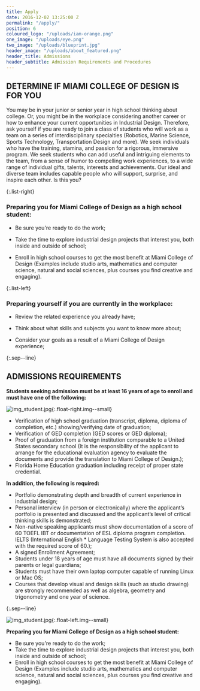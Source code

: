 ```yaml
---
title: Apply
date: 2016-12-02 13:25:00 Z
permalink: "/apply/"
position: 6
coloured_logo: "/uploads/iam-orange.png"
one_image: "/uploads/eye.png"
two_image: "/uploads/blueprint.jpg"
header_image: "/uploads/about_featured.png"
header_title: Admissions
header_subtitle: Admission Requirements and Procedures
---
```


## DETERMINE IF MIAMI COLLEGE OF DESIGN IS FOR YOU

You may be in your junior or senior year in high school thinking about college. Or, you might be in the workplace considering another career or how to enhance your current opportunities in Industrial Design. Therefore, ask yourself if you are ready to join a class of students who will work as a team on a series of interdisciplinary specialties (Robotics, Marine Science, Sports Technology, Transportation Design and more). We seek individuals who have the training, stamina, and passion for a rigorous, immersive program. We seek students who can add useful and intriguing elements to the team, from a sense of humor to compelling work experiences, to a wide range of individual gifts, talents, interests and achievements. Our ideal and diverse team includes capable people who will support, surprise, and inspire each other. Is this you?

{:.list-right}

### Preparing you for Miami College of Design as a high school student:

* Be sure you're ready to do the work;

+ Take the time to explore industrial design projects that interest you, both inside and outside of school;

* Enroll in high school courses to get the most benefit at Miami College of Design (Examples include studio arts, mathematics and computer science, natural and social sciences, plus courses you find creative and engaging).

{:.list-left}

### Preparing yourself if you are currently in the workplace:

* Review the related experience you already have;

* Think about what skills and subjects you want to know more about;

* Consider your goals as a result of a Miami College of Design experience;

{:.sep--line}
&nbsp;

## ADMISSIONS REQUIREMENTS

**Students seeking admission must be at least 16 years of age to enroll and must have one of the following:**

![img_student.jpg](/uploads/img_student.jpg){:.float-right.img--small}

* Verification of high school graduation (transcript, diploma, diploma of completion, etc.) showing/verifying date of graduation;
* Verification of GED completion (GED scores or GED diploma);
* Proof of graduation from a foreign institution comparable to a United States secondary school (It is the responsibility of the applicant to arrange for the educational evaluation agency to evaluate the documents and provide the translation to Miami College of Design.);
* Florida Home Education graduation including receipt of proper state credential.

**In addition, the following is required:**

* Portfolio demonstrating depth and breadth of current experience in industrial design;
* Personal interview (in person or electronically) where the applicant’s portfolio is presented and discussed and the applicant’s level of critical thinking skills is demonstrated;
* Non-native speaking applicants must show documentation of a score of 60 TOEFL IBT or documentation of ESL diploma program completion. IELTS (International English * Language Testing System is also accepted with the required score of 60.);
* A signed Enrollment Agreement;
* Students under 18 years of age must have all documents signed by their parents or legal guardians;
* Students must have their own laptop computer capable of running Linux or Mac OS;
* Courses that develop visual and design skills (such as studio drawing) are strongly recommended as well as algebra, geometry and trigonometry and one year of science.

{:.sep--line}
&nbsp;

![img_student.jpg](/uploads/img_student.jpg){:.float-left.img--small}


**Preparing you for Miami College of Design as a high school student:**

* Be sure you're ready to do the work;
* Take the time to explore industrial design projects that interest you, both inside and outside of school;
* Enroll in high school courses to get the most benefit at Miami College of Design (Examples include studio arts, mathematics and computer science, natural and social sciences, plus courses you find creative and engaging).